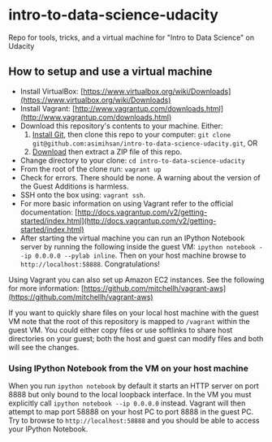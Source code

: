 # intro-to-data-science-udacity

Repo for tools, tricks, and a virtual machine for "Intro to Data
Science" on Udacity

## How to setup and use a virtual machine

-   Install VirtualBox: [https://www.virtualbox.org/wiki/Downloads](https://www.virtualbox.org/wiki/Downloads)
-   Install Vagrant: [http://www.vagrantup.com/downloads.html](http://www.vagrantup.com/downloads.html)
-   Download this repository's contents to your machine. Either:
    1.   [Install Git](http://git-scm.com/downloads), then clone this repo to your computer: `git clone git@github.com:asimihsan/intro-to-data-science-udacity.git`, OR
    2.   [Download](https://github.com/asimihsan/intro-to-data-science-udacity/archive/master.zip) then extract a ZIP file of this repo.
-   Change directory to your clone: `cd intro-to-data-science-udacity`
-   From the root of the clone run: `vagrant up`
-   Check for errors. There should be none. A warning about the version
    of the Guest Additions is harmless.
-   SSH onto the box using: `vagrant ssh`.
-   For more basic information on using Vagrant refer to the official
    documentation: [http://docs.vagrantup.com/v2/getting-started/index.html](http://docs.vagrantup.com/v2/getting-started/index.html)
-   After starting the virtual machine you can run an IPython Notebook
    server by running the following inside the guest VM: `ipython
    notebook --ip 0.0.0.0 --pylab inline`. Then on your host machine
    browse to `http://localhost:58888`. Congratulations!

Using Vagrant you can also set up Amazon EC2 instances. See the 
following for more information: [https://github.com/mitchellh/vagrant-aws](https://github.com/mitchellh/vagrant-aws)

If you want to quickly share files on your local host machine with the
guest VM note that the root of this repository is mapped to `/vagrant`
within the guest VM. You could either copy files or use softlinks to
share host directories on your guest; both the host and guest can modify
files and both will see the changes.

### Using IPython Notebook from the VM on your host machine

When you run `ipython notebook` by default it starts an HTTP server on
port 8888 but only bound to the local loopback interface. In the VM you
must explicitly call `ipython notebook --ip 0.0.0.0` instead. Vagrant
will then attempt to map port 58888 on your host PC to port 8888 in the
guest PC. Try to browse to `http://localhost:58888` and you should be
able to access your IPython Notebook.
